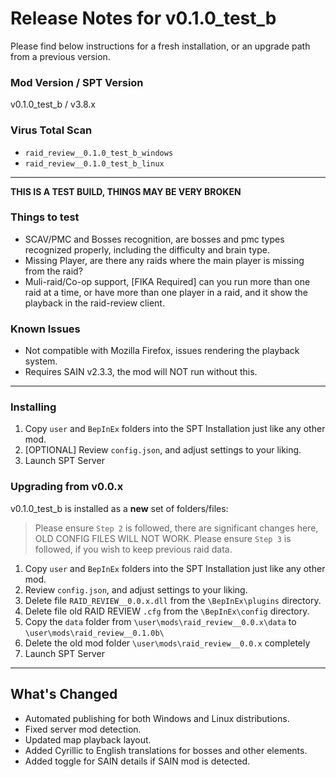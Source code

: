 # Release Notes for v0.1.0_test_b

Please find below instructions for a fresh installation, or an upgrade path from a previous version.

### Mod Version / SPT Version
v0.1.0_test_b / v3.8.x

### Virus Total Scan
- `raid_review__0.1.0_test_b_windows` 
- `raid_review__0.1.0_test_b_linux` 

---

**THIS IS A TEST BUILD, THINGS MAY BE VERY BROKEN**

### Things to test
- SCAV/PMC and Bosses recognition, are bosses and pmc types recognized properly, including the difficulty and brain type.
- Missing Player, are there any raids where the main player is missing from the raid?
- Muli-raid/Co-op support, [FIKA Required] can you run more than one raid at a time, or have more than one player in a raid, and it show the playback in the raid-review client.

### Known Issues
- Not compatible with Mozilla Firefox, issues rendering the playback system.
- Requires SAIN v2.3.3, the mod will NOT run without this.
---
### Installing

1. Copy `user` and `BepInEx` folders into the SPT Installation just like any other mod.
2. [OPTIONAL] Review `config.json`, and adjust settings to your liking.  
3. Launch SPT Server

### Upgrading from v0.0.x

v0.1.0_test_b is installed as a **new** set of folders/files:

> Please ensure `Step 2` is followed, there are significant changes here, OLD CONFIG FILES WILL NOT WORK.
> Please ensure `Step 3` is followed, if you wish to keep previous raid data.

1. Copy `user` and `BepInEx` folders into the SPT Installation just like any other mod.
2. Review `config.json`, and adjust settings to your liking.  
3. Delete file `RAID_REVIEW__0.0.x.dll` from the `\BepInEx\plugins` directory.
4. Delete file old RAID REVIEW `.cfg` from the `\BepInEx\config` directory.
5. Copy the `data` folder from `\user\mods\raid_review__0.0.x\data` to `\user\mods\raid_review__0.1.0b\`
6. Delete the old mod folder `\user\mods\raid_review__0.0.x` completely
7. Launch SPT Server

---

## What's Changed
- Automated publishing for both Windows and Linux distributions.
- Fixed server mod detection.
- Updated map playback layout.
- Added Cyrillic to English translations for bosses and other elements.
- Added toggle for SAIN details if SAIN mod is detected.
